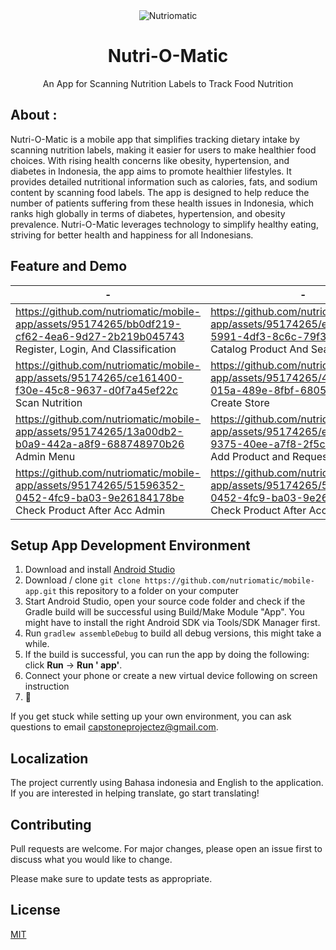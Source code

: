 <div align="center">
  <img src="https://avatars.githubusercontent.com/u/169359353?s=200&v=4" alt="Nutriomatic">
  <h1>Nutri-O-Matic</h1>
  <p> An App for Scanning Nutrition Labels to Track Food Nutrition</p>
</div>

## About :

Nutri-O-Matic is a mobile app that simplifies tracking dietary intake by scanning nutrition labels, making it easier for
users to make healthier food choices. With rising health concerns like obesity, hypertension, and diabetes in Indonesia,
the app aims to promote healthier lifestyles. It provides detailed nutritional information such as calories, fats, and
sodium content by scanning food labels. The app is designed to help reduce the number of patients suffering from these
health issues in Indonesia, which ranks high globally in terms of diabetes, hypertension, and obesity prevalence.
Nutri-O-Matic leverages technology to simplify healthy eating, striving for better health and happiness for all
Indonesians.

## Feature and Demo
| -                                                                                                                                      | -                                                                                                                                     |
|----------------------------------------------------------------------------------------------------------------------------------------|---------------------------------------------------------------------------------------------------------------------------------------|
| https://github.com/nutriomatic/mobile-app/assets/95174265/bb0df219-cf62-4ea6-9d27-2b219b045743<br/>Register, Login, And Classification | https://github.com/nutriomatic/mobile-app/assets/95174265/e4914324-5991-4df3-8c6c-79f3b081d335<br/>Catalog Product And Search Product |
| https://github.com/nutriomatic/mobile-app/assets/95174265/ce161400-f30e-45c8-9637-d0f7a45ef22c<br/>Scan Nutrition                      | https://github.com/nutriomatic/mobile-app/assets/95174265/43a46f32-015a-489e-8fbf-680590308e71<br/>Create Store                       |
| https://github.com/nutriomatic/mobile-app/assets/95174265/13a00db2-b0a9-442a-a8f9-688748970b26<br/>Admin Menu                          | https://github.com/nutriomatic/mobile-app/assets/95174265/e66308c8-9375-40ee-a7f8-2f5cde43800e<br/>Add Product and Request Advertise  |
| https://github.com/nutriomatic/mobile-app/assets/95174265/51596352-0452-4fc9-ba03-9e26184178be<br/>Check Product After Acc Admin       | https://github.com/nutriomatic/mobile-app/assets/95174265/51596352-0452-4fc9-ba03-9e26184178be<br/>Check Product After Acc Admin      |


## Setup App Development Environment

1. Download and install [Android Studio](https://developer.android.com/studio)
3. Download / clone `git clone https://github.com/nutriomatic/mobile-app.git` this repository to a folder on your computer
4. Start Android Studio, open your source code folder and check if the Gradle build will be
   successful using Build/Make
   Module "App". You might have to install the right Android SDK via Tools/SDK Manager first.
5. Run `gradlew assembleDebug` to build all debug versions, this might take a while.
6. If the build is successful, you can run the app by doing the following: click **Run** -> **Run '
   app'**.
7. Connect your phone or create a new virtual device following on screen instruction
10. :tada:

If you get stuck while setting up your own environment, you can ask questions to
email [capstoneprojectez@gmail.com](mailto:capstoneprojectez@gmail.com).

[//]: # ()

[//]: # (## Testing Dev Releases)

[//]: # ()

[//]: # (We are using [Github Actions]&#40;https://github.com/home-assistant/android/actions&#41; to perform continuous integration both)

[//]: # (by unit testing, deploying dev releases)

[//]: # (to [Play Store Beta]&#40;https://play.google.com/apps/testing/io.homeassistant.companion.android&#41; and final releases to)

[//]: # (the [Play Store]&#40;https://play.google.com/store/apps/details?id=io.homeassistant.companion.android&#41; when we release. To)

[//]: # (help test out a specific feature/fixes users can find the APK on the Actions page for each pull request, this debug APK)

[//]: # (can be installed side-by-side the production or beta builds.)

## Localization

The project currently using Bahasa indonesia and English to the
application. If you are interested in helping translate, go start translating!

## Contributing

Pull requests are welcome. For major changes, please open an issue first
to discuss what you would like to change.

Please make sure to update tests as appropriate.

## License

[MIT](https://choosealicense.com/licenses/mit/)